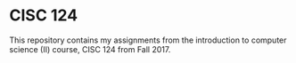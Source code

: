 # CISC 124

This repository contains my assignments from the introduction to computer science (II) course, CISC 124 from Fall 2017.
